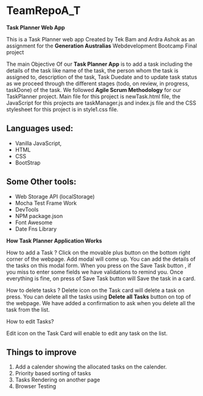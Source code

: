 # TeamRepoA_T

**Task Planner Web App**

This is a Task Planner web app Created by Tek Bam and Ardra Ashok as an assignment for the **Generation Australias** Webdevelopment Bootcamp Final project

The main Objective Of our **Task Planner App** is to add a task including the details of the task like name of the task, the person whom the task is assigned to, description of the task, Task Duedate and  to update task status as we proceed through the different stages (todo, on review, in progress, taskDone) of the task. We followed **Agile Scrum Methodology** for our TaskPlanner project.
Main file for this project is newTask.html file, the JavaScript for this projects are taskManager.js and index.js file and the CSS stylesheet for this project is in style1.css file.

## Languages used:  
- Vanilla JavaScript, 
- HTML 
- CSS 
- BootStrap

## Some Other tools:
- Web Storage API (localStorage)
- Mocha Test Frame Work
- DevTools
- NPM package.json
- Font Awesome
- Date Fns Library

**How Task Planner Application Works**

 How to add a Task ?
 Click on the movable plus button on the bottom right corner of the webpage. Add modal will come up. You can add the details of the tasks on this modal form. When you press on the Save Task button , if you miss to enter some fields  we have validations to remind you. Once everything is fine, on press of Save Task button will Save the task in a card.

 How to delete tasks ?
 Delete icon on the Task card will delete a task on press. You can delete all the tasks using **Delete all Tasks** button on top of the webpage. We have added a confirmation to ask when you delete all the task from the list.

 How to edit Tasks?

 Edit icon on the Task Card will enable to edit any task on the list. 



## Things to improve

1. Add a calender showing the allocated tasks on the calender.
2. Priority based sorting of tasks
3. Tasks Rendering on another page
4. Browser Testing 





